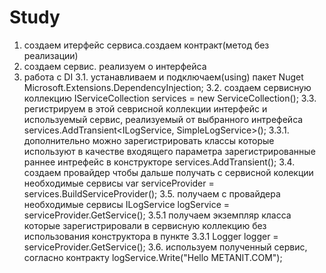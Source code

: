 # Study
1. создаем итерфейс сервиса.создаем контракт(метод без реализации)
2. создаем сервис. реализуем о  интерфейса 
3. работа с DI
3.1. устанавливаем и подключаем(using) пакет Nuget Microsoft.Extensions.DependencyInjection;
3.2. создаем сервисную коллекцию IServiceCollection services = new ServiceCollection();
3.3. регистрируем в этой севрисной коллекции интерфейс и используемый сервис, реализуемый от выбранного интрефейса
services.AddTransient<ILogService, SimpleLogService>();
3.3.1. дополнительно можно зарегистрировать классы которые используют в качестве входящего параметра зарегистрированные раннее интрефейс в конструкторе
services.AddTransient<Loger>();
3.4. создаем провайдер чтобы дальше получать с сервисной колекции необходимые сервисы
var serviceProvider = services.BuildServiceProvider();
3.5. получаем с провайдера необходимые сервисы
ILogService logService = serviceProvider.GetService<ILogService>();
3.5.1 получаем экземпляр класса которые зарегистрировали в сервисную коллекцию без использования конструктора в пункте 3.3.1
Logger logger = serviceProvider.GetService<Logger>();
3.6. используем полученный сервис, согласно контракту
logService.Write("Hello METANIT.COM");
